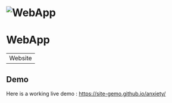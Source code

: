 # ![WebApp](https://iharsh234.github.io/WebApp/images/demo/demo_landing.JPG)
# WebApp
<table>
<tr>
<td>
  Website 
</td>
</tr>
</table>


## Demo
Here is a working live demo :  https://site-gemo.github.io/anxiety/
